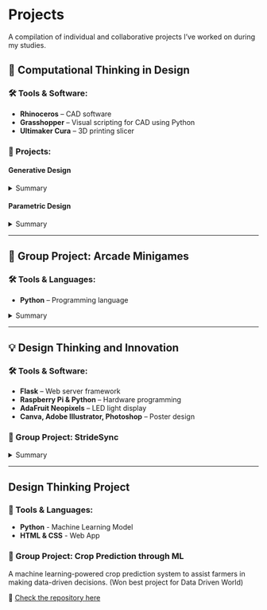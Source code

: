 # Projects  
A compilation of individual and collaborative projects I’ve worked on during my studies.

## **📐 Computational Thinking in Design**

### 🛠️ Tools & Software:
- **Rhinoceros** – CAD software  
- **Grasshopper** – Visual scripting for CAD using Python  
- **Ultimaker Cura** – 3D printing slicer  

### 📝 Projects:

#### **Generative Design**
<details>
  <summary>Summary</summary>
  <br>
  A project combining geometric shapes and extrusions, controlled by various input variables to modify length and shape.  
  
  - **Color Mapping**: The colors were determined based on the extrusion angles, ranging from 0 to 360 degrees.  
  - **Animation**: Using sine and cosine functions plotted against time, I generated an oscillating motion within Rhinoceros, creating a dynamic and flowing animation.

   <img src="https://dl.dropboxusercontent.com/scl/fi/d82qvlf3fipkbgfyvx3bl/Variation-with-animation-2.gif?rlkey=xty63hcx2k0abrshmvmj5ihlv&st=ny09ty26" width="400">
   <img src="https://dl.dropboxusercontent.com/scl/fi/wzahng3plok5s5lroxr77/3D-printed-of-the-design.jpg?rlkey=cmlykcqeghghxk40c25zuqtr5&st=lwdix7aa" width ="400">


  </blockquote>
</details>



#### **Parametric Design**
<details>
  <summary>Summary</summary>
  <br>
  A Fibonacci sequence-inspired design that integrates mathematical principles with artistic aesthetics.  

  - **Fibonacci Sequence**: The increasing square sizes and spirals mirror the Fibonacci sequence's proportions.  
  - **Sine Function**: Rippling effects were achieved using sine functions, simulating the expanding, concentric nature of a ripple, visually echoing the sequence.
    
    <img src="https://dl.dropboxusercontent.com/scl/fi/00zck2qamlq9wvsyfduw8/Animation-using-grasshopper.gif?rlkey=fzbyuc17t5ujiqyuzd40gb0ee&st=8ksvdlk5" width="400">


</details>

---

## **👥 Group Project: Arcade Minigames**

### 🛠️ Tools & Languages:
- **Python** – Programming language  

<details>
  <summary>Summary</summary>
  <br>
  This project was developed collaboratively with my classmates as part of a group assignment. We created a collection of six text-based minigames, accessible through a main menu (no GUI). Each game showcases different programming challenges, combining fun gameplay with coding principles.

 <video width="600" controls>
  <source src="https://dl.dropboxusercontent.com/scl/fi/j0rov4gt7894fb48irugc/Arcade-Minigames-Python-Project-Introduction-Video.mp4?rlkey=3vjh6hknxe68w596jhf46u1sf&st=0nrv5hs6" type="video/mp4">
  Your browser does not support the video tag.
</video>



</details>

---

## **💡 Design Thinking and Innovation**

### 🛠️ Tools & Software:
- **Flask** – Web server framework  
- **Raspberry Pi & Python** – Hardware programming  
- **AdaFruit Neopixels** – LED light display  
- **Canva, Adobe Illustrator, Photoshop** – Poster design  

### 👥 Group Project: **StrideSync**
<details>
  <summary>Summary</summary>
  <br>
  **StrideSync** is a wearable device designed to help paired runners maintain the same pace, even when physically apart. It was developed collaboratively with my classmates.  

  - **Functionality**: Two users wear visors that compare their running speeds using GPS data. The visors communicate via a web server hosted on Raspberry Pi devices, displaying dynamic lights to signal whether the users should speed up or slow down. This keeps the runners synchronized without needing to stay close to each other.  
  - **Design Process**: We integrated software, hardware, and design tools to create both the functionality and the accompanying poster for the project.

</details>

---

## **Design Thinking Project**  

### 🚀 Tools & Languages:  
- **Python** - Machine Learning Model  
- **HTML & CSS** - Web App  

### 📌 Group Project: **Crop Prediction through ML**  
A machine learning-powered crop prediction system to assist farmers in making data-driven decisions. 
(Won best project for Data Driven World) 

🔗 [Check the repository here](https://github.com/Eddyswj/DTP)  
